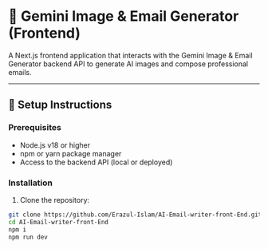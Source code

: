 # 🌟 Gemini Image & Email Generator (Frontend)

A Next.js frontend application that interacts with the Gemini Image & Email Generator backend API to generate AI images and compose professional emails.

---

## 🚀 Setup Instructions

### Prerequisites

- Node.js v18 or higher
- npm or yarn package manager
- Access to the backend API (local or deployed)

### Installation

1. Clone the repository:

```bash
git clone https://github.com/Erazul-Islam/AI-Email-writer-front-End.git
cd AI-Email-writer-front-End
npm i
npm run dev
